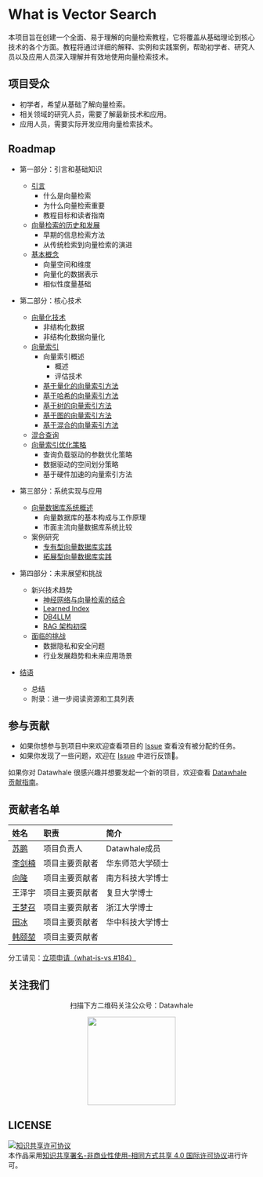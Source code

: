 # What is Vector Search

本项目旨在创建一个全面、易于理解的向量检索教程，它将覆盖从基础理论到核心技术的各个方面。教程将通过详细的解释、实例和实践案例，帮助初学者、研究人员以及应用人员深入理解并有效地使用向量检索技术。

## 项目受众

- 初学者，希望从基础了解向量检索。
- 相关领域的研究人员，需要了解最新技术和应用。
- 应用人员，需要实际开发应用向量检索技术。

## Roadmap

- 第一部分：引言和基础知识
  - [引言](https://github.com/datawhalechina/what-is-vs/blob/8146b100f087f5ca9a86588c2397a17f3c7cfb5b/docs/chapter1/introduction.md)
    - 什么是向量检索
    - 为什么向量检索重要
    - 教程目标和读者指南
  - [向量检索的历史和发展](https://github.com/datawhalechina/what-is-vs/blob/8146b100f087f5ca9a86588c2397a17f3c7cfb5b/docs/chapter1/history.md)
    - 早期的信息检索方法
    - 从传统检索到向量检索的演进
  - [基本概念](https://github.com/datawhalechina/what-is-vs/blob/8146b100f087f5ca9a86588c2397a17f3c7cfb5b/docs/chapter1/basic.md)
    - 向量空间和维度
    - 向量化的数据表示
    - 相似性度量基础

- 第二部分：核心技术
  - [向量化技术](https://github.com/datawhalechina/what-is-vs/blob/73458aed965c2b592992786b8754db9f5ea126af/docs/chapter2/embedding.md)
    - 非结构化数据
    - 非结构化数据向量化
  - [向量索引](https://github.com/datawhalechina/what-is-vs/blob/73458aed965c2b592992786b8754db9f5ea126af/docs/chapter2/index.md)
    - 向量索引概述
      - 概述
      - 评估技术
    - [基于量化的向量索引方法](https://github.com/datawhalechina/what-is-vs/blob/73458aed965c2b592992786b8754db9f5ea126af/docs/chapter2/pq-based-index.md)
    - [基于哈希的向量索引方法](https://github.com/datawhalechina/what-is-vs/blob/73458aed965c2b592992786b8754db9f5ea126af/docs/chapter2/hash-based-index.md)
    - [基于树的向量索引方法](https://github.com/datawhalechina/what-is-vs/blob/73458aed965c2b592992786b8754db9f5ea126af/docs/chapter2/tree-based-index.md)
    - [基于图的向量索引方法](https://github.com/datawhalechina/what-is-vs/blob/73458aed965c2b592992786b8754db9f5ea126af/docs/chapter2/graph-based-index.md)
    - [基于混合的向量索引方法](https://github.com/datawhalechina/what-is-vs/blob/73458aed965c2b592992786b8754db9f5ea126af/docs/chapter2/hybrid-index.md)
  - [混合查询](https://github.com/datawhalechina/what-is-vs/blob/73458aed965c2b592992786b8754db9f5ea126af/docs/chapter2/hybrid-search.md)
  - [向量索引优化策略](https://github.com/datawhalechina/what-is-vs/blob/73458aed965c2b592992786b8754db9f5ea126af/docs/chapter2/index-tuning.md)
    - 查询负载驱动的参数优化策略
    - 数据驱动的空间划分策略
    - 基于硬件加速的向量索引方法

- 第三部分：系统实现与应用
  - [向量数据库系统概述](https://github.com/datawhalechina/what-is-vs/blob/73458aed965c2b592992786b8754db9f5ea126af/docs/chapter3/system.md)
    - 向量数据库的基本构成与工作原理
    - 市面主流向量数据库系统比较
  - 案例研究
    - [专有型向量数据库实践](https://github.com/datawhalechina/what-is-vs/blob/73458aed965c2b592992786b8754db9f5ea126af/docs/chapter3/system-case-special.md)
    - [拓展型向量数据库实践](https://github.com/datawhalechina/what-is-vs/blob/73458aed965c2b592992786b8754db9f5ea126af/docs/chapter3/system-case-expand.md)

- 第四部分：未来展望和挑战
  - 新兴技术趋势
    - [神经网络与向量检索的结合](https://github.com/datawhalechina/what-is-vs/blob/73458aed965c2b592992786b8754db9f5ea126af/docs/chapter4/NN-index.md)
    - [Learned Index](https://github.com/datawhalechina/what-is-vs/blob/73458aed965c2b592992786b8754db9f5ea126af/docs/chapter4/learned-index.md)
    - [DB4LLM](https://github.com/datawhalechina/what-is-vs/blob/73458aed965c2b592992786b8754db9f5ea126af/docs/chapter4/DB4LLM.md)
    - [RAG 架构初探](https://github.com/datawhalechina/what-is-vs/blob/73458aed965c2b592992786b8754db9f5ea126af/docs/chapter4/RAG.md)
  - [面临的挑战](https://github.com/datawhalechina/what-is-vs/blob/73458aed965c2b592992786b8754db9f5ea126af/docs/chapter4/challenge.md)
    - 数据隐私和安全问题
    - 行业发展趋势和未来应用场景

- [结语](https://github.com/datawhalechina/what-is-vs/blob/72433ca382b0df36cdc472f63b69f42a866d703a/docs/summy.md)
  - 总结
  - 附录：进一步阅读资源和工具列表

## 参与贡献

- 如果你想参与到项目中来欢迎查看项目的 [Issue](https://github.com/datawhalechina/what-is-vs/issues) 查看没有被分配的任务。
- 如果你发现了一些问题，欢迎在 [Issue](https://github.com/datawhalechina/what-is-vs/issues) 中进行反馈🐛。

如果你对 Datawhale 很感兴趣并想要发起一个新的项目，欢迎查看 [Datawhale 贡献指南](https://github.com/datawhalechina/DOPMC#%E4%B8%BA-datawhale-%E5%81%9A%E5%87%BA%E8%B4%A1%E7%8C%AE)。

## 贡献者名单

| 姓名 | 职责 | 简介 |
| :----| :---- | :---- |
| [苏鹏](https://github.com/SuperSupeng) | 项目负责人 | Datawhale成员 |
| [李剑楠]((https://github.com/)ljn-aaa) | 项目主要贡献者 | 华东师范大学硕士 |
| [向隆](https://github.com/BenjaminXiang) | 项目主要贡献者 | 南方科技大学博士 |
| 王泽宇 | 项目主要贡献者 | 复旦大学博士 |
| [王梦召](https://github.com/whenever5225) | 项目主要贡献者 | 浙江大学博士 |
| [田冰](https://github.com/tianbing111) | 项目主要贡献者 | 华中科技大学博士 |
| [韩颐堃](https://github.com/YikunHan42) | 项目主要贡献者 |  |

分工请见：[立项申请（what-is-vs #184）](https://github.com/datawhalechina/DOPMC/issues/184)

## 关注我们

<div align=center>
<p>扫描下方二维码关注公众号：Datawhale</p>
<img src="https://raw.githubusercontent.com/datawhalechina/pumpkin-book/master/res/qrcode.jpeg" width = "180" height = "180">
</div>

## LICENSE

<a rel="license" href="http://creativecommons.org/licenses/by-nc-sa/4.0/"><img alt="知识共享许可协议" style="border-width:0" src="https://img.shields.io/badge/license-CC%20BY--NC--SA%204.0-lightgrey" /></a><br />本作品采用<a rel="license" href="http://creativecommons.org/licenses/by-nc-sa/4.0/">知识共享署名-非商业性使用-相同方式共享 4.0 国际许可协议</a>进行许可。